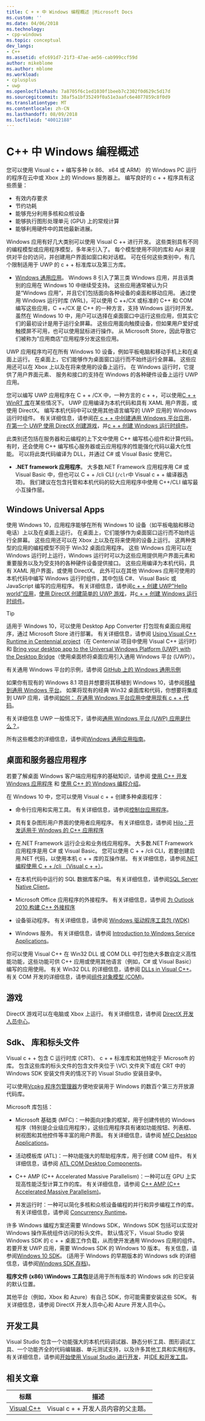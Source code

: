 ```yaml
---
title: C + + 中 Windows 编程概述 |Microsoft Docs
ms.custom: ''
ms.date: 04/06/2018
ms.technology:
- cpp-windows
ms.topic: conceptual
dev_langs:
- C++
ms.assetid: efc691d7-21f3-47ae-ae56-cab999ccf59d
author: mikeblome
ms.author: mblome
ms.workload:
- cplusplus
- uwp
ms.openlocfilehash: 7a8705f6c1ed1030f1beeb7c2302f0d629c5d17d
ms.sourcegitcommit: 38af5a1bf35249f0a51e3aafc6e4077859c8f0d9
ms.translationtype: MT
ms.contentlocale: zh-CN
ms.lasthandoff: 08/09/2018
ms.locfileid: "40012188"
---
```

# <a name="overview-of-windows-programming-in-c"></a>C++ 中 Windows 编程概述

您可以使用 Visual c + + 编写多种 (x 86、 x64 或 ARM） 的 Windows PC 运行的程序在云中或 Xbox 上的 Windows 服务器上。 编写良好的 c + + 程序具有这些质量：
- 有效内存要求
- 节约功耗 
- 能够充分利用多核和众核设备
- 能够执行图形处理单元 (GPU) 上的常规计算   
- 能够利用硬件中的其他最新进展。

Windows 应用有好几大类别可以使用 Visual C ++ 进行开发。 这些类别具有不同的编程模型或应用程序模型，多年来引入了。 每个模型使用不同的库和 Api 来提供对平台的访问，并创建用户界面如窗口和对话框。 可在任何这些类别中，有几个限制适用于 UWP 的 c + + 标准库以及第三方库。

- [Windows 通用应用](#BK_WindowsUniversal)。 Windows 8 引入了第三类 Windows 应用，并且该类别的应用在 Windows 10 中继续受支持。 这些应用通常被认为只是“Windows 应用”，并且它们包括面向各种设备的桌面和移动应用。 通过使用 Windows 运行时库 (WRL)，可以使用 C ++/CX 或标准的 C++ 和 COM 编写这些应用，C ++/CX 是 C++ 的一种方言，支持 Windows 运行时开发。 虽然在 Windows 10 中，用户可以选择在桌面窗口中运行这些应用，但其实它们的最初设计是用于运行全屏幕。 这些应用面向触摸设备，但如果用户爱好或触摸屏不可用，也可以使用鼠标进行操作。 从 Microsoft Store，因此导致它们被称为"应用商店"应用程序分发这些应用。

UWP 应用程序均可在所有 Windows 10 设备，例如平板电脑和移动手机上和在桌面上运行。 在桌面上，它们能够作为桌面窗口运行而不始终运行全屏幕。 这些应用还可以在 Xbox 上以及在将来使用的设备上运行。  在 Windows 运行时，它提供了用户界面元素、 服务和接口的支持在 Windows 的各种硬件设备上运行 UWP 应用。  

您可以编写 UWP 应用程序在 C + + /CX 中，一种方言的 c + +，可以使用[C + + WinRT 库](https://moderncpp.com/)在某些情况下。 UWP 应用编译为本机代码和具有 XAML 用户界面，或使用 DirectX。 编写本机代码中可以使用其他语言编写的 UWP 应用的 Windows 运行时组件。 有关详细信息，请参阅[在 c + + 中创建通用 Windows 平台应用](http://go.microsoft.com/fwlink/?LinkID=534976)，[在第一个 UWP 使用 DirectX 创建游戏](http://go.microsoft.com/fwlink/p/?LinkId=244656)，并[c + + 创建 Windows 运行时组件](http://go.microsoft.com/fwlink/p/?LinkId=244658)。

   此类别还包括在服务器和云编程的上下文中使用 C++ 编写核心组件和计算代码。 有时，还会使用 C++ 编写核心服务器或云应用程序的性能强化代码以最大化性能。 可以将此类代码编译为 DLL，并通过 C# 或 Visual Basic 使用它。

- **.NET framework 应用程序**。 大多数.NET Framework 应用程序用 C# 或 Visual Basic 中，但也可以 C + + /cli CLI (`/clr`中 Visual c + + 编译器选项)。 我们建议在包含托管和本机代码的较大应用程序中使用 C++/CLI 编写最小互操作层。

##  <a name="BK_WindowsUniversal"></a> Windows Universal Apps

使用 Windows 10，应用程序能够在所有 Windows 10 设备（如平板电脑和移动电话）上以及在桌面上运行。 在桌面上，它们能够作为桌面窗口运行而不始终运行全屏幕。 这些应用还可以在 Xbox 上以及在将来使用的设备上运行。  这两种类型的应用的编程模型不同于 Win32 桌面应用程序。 这些 Windows 应用可以在 Windows 运行时上运行，Windows 运行时可以为这些应用提供用户界面元素和重要服务以及为受支持的各种硬件设备提供接口。 这些应用编译为本机代码，具有 XAML 用户界面，或使用 DirectX。 此外可以在其他 Windows 应用可使用的本机代码中编写 Windows 运行时组件，其中包括 C#、 Visual Basic 或 JavaScript 编写的应用程序。 有关详细信息，请参阅[c + + 创建 UWP"Hello world"应用](/windows/uwp/get-started/create-a-basic-windows-10-app-in-cpp)，[使用 DirectX 创建简单的 UWP 游戏](/windows/uwp/gaming/tutorial--create-your-first-uwp-directx-game)，并[c + + 创建 Windows 运行时组件](/windows/uwp/winrt-components/creating-windows-runtime-components-in-cpp)。

> [!TIP]
> 适用于 Windows 10，可以使用 Desktop App Converter 打包现有桌面应用程序，通过 Microsoft Store 进行部署。 有关详细信息，请参阅 [Using Visual C++ Runtime in Centennial project](https://blogs.msdn.microsoft.com/vcblog/2016/07/07/using-visual-c-runtime-in-centennial-project)（在 Centennial 项目中使用 Visual C++ 运行时）和 [Bring your desktop app to the Universal Windows Platform (UWP) with the Desktop Bridge](https://msdn.microsoft.com/windows/uwp/porting/desktop-to-uwp-root)（使用桌面桥将桌面应用引入通用 Windows 平台 (UWP)）。

有关通用 Windows 平台的示例，请参阅 [GitHub 上的 Windows 通用示例](https://github.com/Microsoft/Windows-universal-samples)

如果你有现有的 Windows 8.1 项目并想要将其移植到 Windows 10，请参阅[移植到通用 Windows 平台](../porting/porting-to-the-universal-windows-platform-cpp.md)。 如果将现有的经典 Win32 桌面库和代码，你想要将集成到 UWP 应用，请参阅[如何： 在通用 Windows 平台应用中使用现有 c + + 代码](../porting/how-to-use-existing-cpp-code-in-a-universal-windows-platform-app.md)。

有关详细信息 UWP 一般情况下，请参阅[通用 Windows 平台 (UWP) 应用是什么？](/windows/uwp/get-started/whats-a-uwp)。

所有这些概念的详细信息，请参阅[Windows 通用应用指南](http://go.microsoft.com/fwlink/p/?linkid=534605)。

##  <a name="BK_Native"></a> 桌面和服务器应用程序

若要了解桌面 Windows 客户端应用程序的基础知识，请参阅 [使用 C++ 开发 Windows 应用程序](http://msdn.microsoft.com/vstudio//hh304489) 和 [使用 C++ 的 Windows 编程介绍](http://msdn.microsoft.com/library/windows/desktop/ff381398\(v=vs.85\).aspx)。

在 Windows 10 中，您可以使用 Visual c + + 创建多种桌面程序：

- 命令行应用和实用工具。 有关详细信息，请参阅[控制台应用程序](../windows/console-applications-in-visual-cpp.md)。

- 具有复杂图形用户界面的使用者应用程序。 有关详细信息，请参阅 [Hilo：开发适用于 Windows 的 C++ 应用程序](http://go.microsoft.com/fwlink/p/?LinkId=256417)

- 在.NET Framework 运行企业和业务线应用程序。 大多数.NET Framework 应用程序是用 C# 或 Visual Basic。 您可以使用 C + + /cli CLI，若要创建启用.NET 代码，以使用本机 c + + 库的互操作层。 有关详细信息，请参阅[.NET 编程使用 C + + /cli （Visual c + +）](../dotnet/dotnet-programming-with-cpp-cli-visual-cpp.md)。

- 在本机代码中运行的 SQL 数据库客户端。 有关详细信息，请参阅[SQL Server Native Client](/sql/relational-databases/native-client/odbc/sql-server-native-client-odbc)。

- Microsoft Office 应用程序的外接程序。 有关详细信息，请参阅 [为 Outlook 2010 构建 C++ 外接程序](http://go.microsoft.com/fwlink/p/?LinkId=256420)

- 设备驱动程序。 有关详细信息，请参阅 [Windows 驱动程序工具包 (WDK)](http://go.microsoft.com/fwlink/p/?LinkId=256421)

- Windows 服务。 有关详细信息，请参阅 [Introduction to Windows Service Applications](/dotnet/framework/windows-services/introduction-to-windows-service-applications)。

你可以使用 Visual C++ 在 Win32 DLL 或 COM DLL 中打包绝大多数自定义高性能功能，这些功能可供 C++ 应用或使用其他语言（例如，C# 或 Visual Basic）编写的应用使用。 有关 Win32 DLL 的详细信息，请参阅 [DLLs in Visual C++](../build/dlls-in-visual-cpp.md)。 有关 COM 开发的详细信息，请参阅[组件对象模型 (COM)](https://msdn.microsoft.com/library/windows/desktop/ms680573)。

## <a name="games"></a>游戏

DirectX 游戏可以在电脑或 Xbox 上运行。 有关详细信息，请参阅 [DirectX 开发人员中心](http://go.microsoft.com/fwlink/p/?LinkId=256418)。

## <a name="sdks-libraries-and-header-files"></a>Sdk、 库和标头文件

Visual c + + 包含 C 运行时库 (CRT)、 c + + 标准库和其他特定于 Microsoft 的库。 包含这些库的标头文件的包含文件夹位于 \VC\ 文件夹下或在 CRT 中的 Windows SDK 安装文件夹的情况下的 Visual Studio 安装目录中。   

可以使用[Vcpkg 程序包管理器](../vcpkg.md)方便地安装用于 Windows 的数百个第三方开放源代码库。

Microsoft 库包括：

- Microsoft 基础类 (MFC)：一种面向对象的框架，用于创建传统的 Windows 程序（特别是企业级应用程序），这些应用程序具有诸如功能按钮、列表框、树视图和其他控件等丰富的用户界面。 有关详细信息，请参阅 [MFC Desktop Applications](../mfc/mfc-desktop-applications.md)。

- 活动模板库 (ATL)：一种功能强大的帮助程序库，用于创建 COM 组件。 有关详细信息，请参阅 [ATL COM Desktop Components](../atl/atl-com-desktop-components.md)。

- C++ AMP (C++ Accelerated Massive Parallelism)：一种可以在 GPU 上实现高性能泛型计算工作的库。 有关详细信息，请参阅 [C++ AMP (C++ Accelerated Massive Parallelism)](../parallel/amp/cpp-amp-cpp-accelerated-massive-parallelism.md)。

- 并发运行时：一种可以简化多核和众核设备编程的并行和异步编程工作的库。 有关详细信息，请参阅 [Concurrency Runtime](../parallel/concrt/concurrency-runtime.md)。

许多 Windows 编程方案还需要 Windows SDK，Windows SDK 包括可以实现对 Windows 操作系统组件访问的标头文件。 默认情况下，Visual Studio 安装 Windows SDK 的 c + + 桌面工作负载，从而使开发通用 Windows 应用的组件。 若要开发 UWP 应用，需要 Windows SDK 的 Windows 10 版本。 有关信息，请参阅[Windows 10 SDK](https://dev.windows.com/downloads/windows-10-sdk)。 (适用于 Windows 的早期版本的 Windows sdk 的详细信息，请参阅[Windows SDK 存档](https://developer.microsoft.com/windows/downloads/sdk-archive))。 

**程序文件 (x86) \Windows 工具包**是适用于所有版本的 Windows sdk 的已安装的默认位置。

其他平台（例如，Xbox 和 Azure）有自己 SDK，你可能需要安装这些 SDK。 有关详细信息，请参阅 DirectX 开发人员中心和 Azure 开发人员中心。

## <a name="development-tools"></a>开发工具

Visual Studio 包含一个功能强大的本机代码调试器、静态分析工具、图形调试工具、一个功能齐全的代码编辑器、单元测试支持，以及许多其他工具和实用程序。 有关详细信息，请参阅[开始使用 Visual Studio 进行开发](/visualstudio/ide/get-started-developing-with-visual-studio)，并[IDE 和开发工具](../ide/ide-and-tools-for-visual-cpp-development.md)。

## <a name="related-articles"></a>相关文章

|标题|描述|
|-----------|-----------------|
|[Visual C++](../visual-cpp-in-visual-studio.md)|Visual c + + 开发人员内容的父主题。|